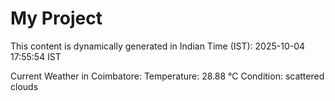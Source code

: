 # My Project

This content is dynamically generated in Indian Time (IST): 2025-10-04 17:55:54 IST


Current Weather in Coimbatore:
Temperature: 28.88 °C
Condition: scattered clouds

